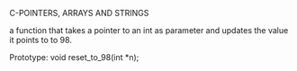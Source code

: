 C-POINTERS, ARRAYS AND STRINGS

a function that takes a pointer to an int as parameter and updates the value it points to to 98.

Prototype: void reset_to_98(int *n);


